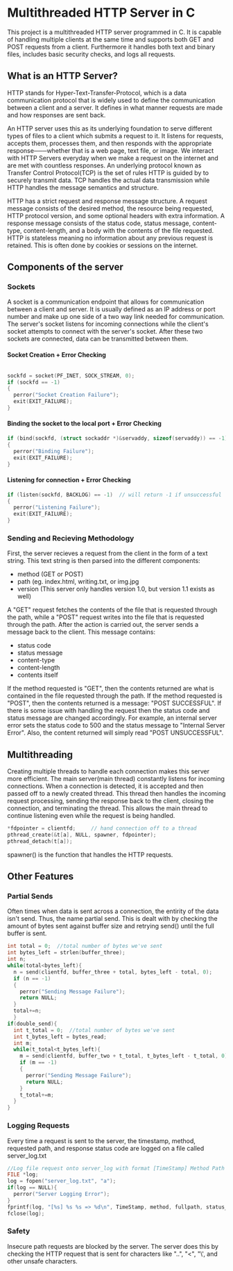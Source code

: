 # Multithreaded HTTP Server in C
This project is a multithreaded HTTP server programmed in C. It is capable of handling multiple clients at the same time and supports both GET and POST requests from a client. Furthermore it handles both text and binary files, includes basic security checks, and logs all requests.


## What is an HTTP Server?
HTTP stands for Hyper-Text-Transfer-Protocol, which is a data communication protocol that is widely used to define the communication between a client and a server. It defines in what manner requests are made and how responses are sent back. 

An HTTP server uses this as its underlying foundation to serve different types of files to a client which submits a request to it. It listens for requests, accepts them, processes them, and then responds with the appropriate response───whether that is a web page, text file, or image. We interact with HTTP Servers everyday when we make a request on the internet and are met with countless responses. An underlying protocol known as Transfer Control Protocol(TCP) is the set of rules HTTP is guided by to securely transmit data. TCP handles the actual data transmission while HTTP handles the message semantics and structure.

HTTP has a strict request and response message structure. A request message consists of the desired method, the resource being requested, HTTP protocol version, and some optional headers with extra information. A response message consists of the status code, status message, content-type, content-length, and a body with the contents of the file requested. HTTP is stateless meaning no information about any previous request is retained. This is often done by cookies or sessions on the internet.

## Components of the server
### Sockets
A socket is a communication endpoint that allows for communication between a client and server. It is usually defined as an IP address or port number and make up one side of a two way link needed for communication. The server's socket listens for incoming connections while the client's socket attempts to connect with the server's socket. After these two sockets are connected, data can be transmitted between them.

#### Socket Creation + Error Checking
```c

sockfd = socket(PF_INET, SOCK_STREAM, 0);
if (sockfd == -1)
{
  perror("Socket Creation Failure");
  exit(EXIT_FAILURE);
}
```

#### Binding the socket to the local port + Error Checking
```c
if (bind(sockfd, (struct sockaddr *)&servaddy, sizeof(servaddy)) == -1)  // will return -1 if unsuccssful
{ 
  perror("Binding Failure");
  exit(EXIT_FAILURE);
}
```

#### Listening for connection + Error Checking
```c
if (listen(sockfd, BACKLOG) == -1)  // will return -1 if unsuccessful
{ 
  perror("Listening Failure");
  exit(EXIT_FAILURE);
}
```
### Sending and Recieving Methodology
First, the server recieves a request from the client in the form of a text string. This text string is then parsed into the different components:
- method (GET or POST)
- path (eg. index.html, writing.txt, or img.jpg
- version (This server only handles version 1.0, but version 1.1 exists as well)

A "GET" request fetches the contents of the file that is requested through the path, while a "POST" request writes into the file that is requested through the path. After the action is carried out, the server sends a message back to the client. This message contains:
- status code
- status message
- content-type
- content-length
- contents itself

If the method requested is "GET", then the contents returned are what is contained in the file requested through the path. If the method requested is "POST", then the contents returned is a message: "POST SUCCESSFUL". If there is some issue with handling the request then the status code and status message are changed accordingly. For example, an internal server error sets the status code to 500 and the status message to "Internal Server Error". Also, the content returned will simply read "POST UNSUCCESSFUL".
## Multithreading
Creating multiple threads to handle each connection makes this server more efficient. The main server(main thread) constantly listens for incoming connections. When a connection is detected, it is accepted and then passed off to a newly created thread. This thread then handles the incoming request processing, sending the response back to the client, closing the connection, and terminating the thread. This allows the main thread to continue listening even while the request is being handled.
```c
*fdpointer = clientfd;     // hand connection off to a thread
pthread_create(&t[a], NULL, spawner, fdpointer);
pthread_detach(t[a]);
```
spawner() is the function that handles the HTTP requests.
## Other Features
### Partial Sends
Often times when data is sent across a connection, the entirity of the data isn't send. Thus, the name partial send. This is dealt with by checking the amount of bytes sent against buffer size and retrying send() until the full buffer is sent.
```c
int total = 0;  //total number of bytes we've sent
int bytes_left = strlen(buffer_three);
int n;
while(total<bytes_left){
  n = send(clientfd, buffer_three + total, bytes_left - total, 0);
  if (n == -1)
  {                                      
    perror("Sending Message Failure");
    return NULL;                       
  }
  total+=n; 
  }
if(double_send){
  int t_total = 0;  //total number of bytes we've sent
  int t_bytes_left = bytes_read;
  int m;
  while(t_total<t_bytes_left){
    m = send(clientfd, buffer_two + t_total, t_bytes_left - t_total, 0);
    if (m == -1)
    {                                      
      perror("Sending Message Failure");
      return NULL;                       
    }
    t_total+=m; 
  }
}
```
### Logging Requests
Every time a request is sent to the server, the timestamp, method, requested path, and response status code are logged on a file called server_log.txt
```c
//Log file request onto server_log with format [TimeStamp] Method Path => status_code
FILE *log;
log = fopen("server_log.txt", "a");
if(log == NULL){
  perror("Server Logging Error");
}
fprintf(log, "[%s] %s %s => %d\n", TimeStamp, method, fullpath, status_code);
fclose(log);
```
### Safety
Insecure path requests are blocked by the server. The server does this by checking the HTTP request that is sent for characters like "..", "<", "\\', and other unsafe characters.


